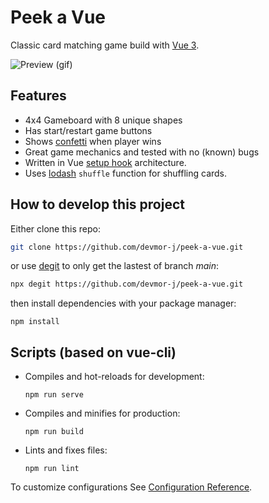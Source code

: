# Peek a Vue

Classic card matching game build with [Vue 3](https://vuejs.org/).

![Preview (gif)](./screenshot/peek-a-vue.gif)

## Features

- 4x4 Gameboard with 8 unique shapes
- Has start/restart game buttons
- Shows [confetti](https://github.com/catdad/canvas-confetti) when player wins
- Great game mechanics and tested with no (known) bugs
- Written in Vue [setup hook](https://vuejs.org/api/composition-api-setup.html) architecture.
- Uses [lodash](https://lodash.com/) `shuffle` function for shuffling cards.

## How to develop this project

Either clone this repo:

```sh
git clone https://github.com/devmor-j/peek-a-vue.git
```
 
or use [degit](https://github.com/Rich-Harris/degit) to only get the lastest of branch *main*:

```sh
npx degit https://github.com/devmor-j/peek-a-vue.git
```

then install dependencies with your package manager:

```
npm install
```

## Scripts (based on vue-cli)

- Compiles and hot-reloads for development:

  `npm run serve`

- Compiles and minifies for production:

  `npm run build`

- Lints and fixes files:

  `npm run lint`

To customize configurations See [Configuration Reference](https://cli.vuejs.org/config/).

